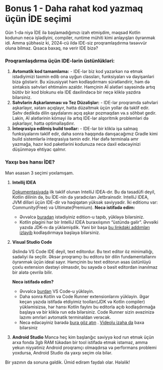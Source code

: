 # Bonus 1 - Daha rahat kod yazmaq üçün İDE seçimi

Gün 1-də niyə İDE ilə başlamadığımızı izah etmişdim, məqsəd Kotlin kodunun necə işlədiyini, compiler, runtime mühiti kimi anlayışları öyrənmək idi. Amma şübhəsiz ki, 2024-cü ildə IDE-siz proqramlaşdırma təsəvvür oluna bilməz.
Qısaca baxaq, nə verir IDE bizə?

### Proqramlaşdırma üçün IDE-lərin üstünlükləri:

1. **Avtomatik kod tamamlama:** - IDE-lər biz kod yazarkən nə etmək istədiyimizi təxmin edib ona uyğun classları, funksiyaları və dəyişənləri bizə göstərir. Bu xüsusiyyət həm kodlaşdırmanı sürətləndirir, həm də sintaksis səhvləri ehtimalını azaldır. Həmçinin Aİ alətləri sayəsində artıq bütöv bir kod blokunu elə IDE daxilindəcə bir neçə kliklə yazdıra bilərsiniz.
2. **Səhvlərin Aşkarlanması və Tez Düzəlişlər:** - IDE-lər proqramda səhvləri aşkarlayır, xətanı açıqlayır, hətta düzəltmək üçün yollar da təklif edir. Səhv dedikdə dilin qaydalarını açıq aşkar pozmaqdan və.s söhbət gedir. Lakin, Aİ alətlərinin köməyi ilə artıq IDE-lər alqoritmik problemləri də aşkarlayır, hətta optimallaşdırır.
3. **İnteqrasiya edilmiş build toollar:** - IDE-lər bir kliklə işə salmaq funksiyalarını təklif edir, daha sonra haqqında danışacağımız Gradle kimi build sistemlərlə inteqrasiya təmin edir. Hər dəfə terminala əmr yazmağa, hazır kod paketlərini kodunuza necə daxil edəcəyinizi düşünməyə ehtiyac qalmır.

### Yaxşı bəs hansı İDE?

Mən əsasən 3 seçimi yoxlamışam.

1. **Intellij IDEA**

    [Dokumentasiyada](https://kotlinlang.org/docs/kotlin-ide.html) ilk təklif olunan IntelliJ IDEA-dır. Bu da təsadüfi deyil, Kotlin dilinin də, bu İDE-nin də yaradıcıları Jetbrainsdir. IntelliJ IDEA, JVM dilləri üçün IDE-dir və həqiqətən yüksək səviyyədir.
    İki editionu var: Community(Free) və Ultimate(Premium).
    **Necə istifadə edim:**
    - Əvvəlcə [buradan](https://www.jetbrains.com/idea/download/?section=windows) istədiyiniz edition-u tapıb, yükləyə bilərsiniz. 
    - Kotlin plagini hər bir IntelliJ IDEA buraxılışının “üstündə gəlir”. Əvvəlki yazıda JDK-nı da yükləmişdik. Yəni bir başa [bu linkdəki addımları izləyib](https://kotlinlang.org/docs/jvm-get-started.html#create-a-project)  kodlaşdırmaya başlaya bilərsiniz.

2. **Visual Studio Code** 

    Əslində VS Code IDE deyil, text editordur. Bu text editor öz minimallığı, sadəliyi ilə seçilir. Əksər proqramçı bu editoru bir dilin fundamentallarını öyrənmək üçün ideal sayır. Həmçinin bu text editorun əsas üstünlüyü çoxlu extension dəstəyi olmasıdır, bu sayədə o bəsit editordan inanılmaz bir alətə çevrilə bilir.

    **Necə istifadə edim?**
    - Əvvəlcə [burdan](https://code.visualstudio.com/download) VS Code-u yükləyin. 
    - Daha sonra Kotlin və Code Runner extensionlarını yükləyin. Əgər keçən yazıda istifadə etdiyimiz toolları(JDK və Kotlin compiler) yükləmisizsə, hər hansı Kotlin faylını bu editorla açıb kodlaşdırmağa başlaya və bir kliklə run edə bilərsiniz. Code Runner sizin əvəzinizə lazımı əmrləri avtomatik terminaldan verəcək.
    - Necə edəcəyiniz barədə [bura göz atın](https://in-kotlin.com/ide/vscode/setup-vscode-for-kotlin-development/) . [Videolu izaha da](https://www.youtube.com/watch?v=A7nnx267pkw) baxa bilərsiniz

3. **Android Studio** 
    Məncə heç kim başlanğıc səviyyə kod run etmək üçün arxa fonda 3gb RAM tükədən bir tool istifadə etmək istəməz, amma yekun niyyətiniz Android proqramçı olmaqdırsa və performans problemi yoxdursa, Android Studio da yaxşı seçim ola bilər.

Bir yazının da sonuna gəldik. Ümid edirəm faydalı olar. Hələlik!





















